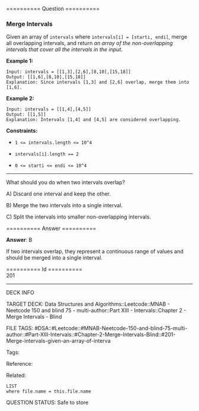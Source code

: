========== Question ==========  

### Merge Intervals

Given an array of `intervals` where `intervals[i] = [starti, endi]`, merge all overlapping intervals, and return _an array of the non-overlapping intervals that cover all the intervals in the input_.

**Example 1:**

```
Input: intervals = [[1,3],[2,6],[8,10],[15,18]]
Output: [[1,6],[8,10],[15,18]]
Explanation: Since intervals [1,3] and [2,6] overlap, merge them into [1,6].
```

**Example 2:**

```
Input: intervals = [[1,4],[4,5]]
Output: [[1,5]]
Explanation: Intervals [1,4] and [4,5] are considered overlapping.
```

**Constraints:**

-   `1 <= intervals.length <= 10^4`

-   `intervals[i].length == 2`

-   `0 <= starti <= endi <= 10^4`

---

What should you do when two intervals overlap?

A) Discard one interval and keep the other.

B) Merge the two intervals into a single interval.

C) Split the intervals into smaller non-overlapping intervals.  

========== Answer ==========  

**Answer**: B

If two intervals overlap, they represent a continuous range of values and should be merged into a single interval.

========== Id ==========  
201

---

DECK INFO

TARGET DECK: Data Structures and Algorithms::Leetcode::MNAB - Neetcode 150 and blind 75 - multi-author::Part XIII - Intervals::Chapter 2 - Merge Intervals - Blind

FILE TAGS: #DSA::#Leetcode::#MNAB-Neetcode-150-and-blind-75-multi-author::#Part-XIII-Intervals::#Chapter-2-Merge-Intervals-Blind::#201-Merge-intervals-given-an-array-of-interva

Tags:

Reference:

Related:

```dataview
LIST
where file.name = this.file.name
```

QUESTION STATUS: Safe to store
